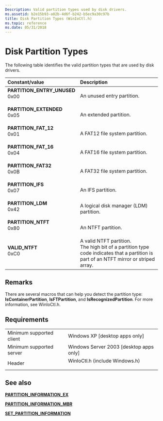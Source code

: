 ```yaml
---
Description: Valid partition types used by disk drivers.
ms.assetid: b2e15b93-a02b-4d6f-b242-b5ec9a30c97b
title: Disk Partition Types (WinIoCtl.h)
ms.topic: reference
ms.date: 05/31/2018
---
```


# Disk Partition Types

The following table identifies the valid partition types that are used by disk drivers.



| Constant/value                                                                                                                                                                                                                                      | Description                                                                                                                                                |
|:----------------------------------------------------------------------------------------------------------------------------------------------------------------------------------------------------------------------------------------------------|:-----------------------------------------------------------------------------------------------------------------------------------------------------------|
| <span id="PARTITION_ENTRY_UNUSED"></span><span id="partition_entry_unused"></span><dl> <dt>**PARTITION\_ENTRY\_UNUSED**</dt> <dt>0x00</dt> </dl> | An unused entry partition.<br/>                                                                                                                      |
| <span id="PARTITION_EXTENDED"></span><span id="partition_extended"></span><dl> <dt>**PARTITION\_EXTENDED**</dt> <dt>0x05</dt> </dl>              | An extended partition.<br/>                                                                                                                          |
| <span id="PARTITION_FAT_12"></span><span id="partition_fat_12"></span><dl> <dt>**PARTITION\_FAT\_12**</dt> <dt>0x01</dt> </dl>                   | A FAT12 file system partition.<br/>                                                                                                                  |
| <span id="PARTITION_FAT_16"></span><span id="partition_fat_16"></span><dl> <dt>**PARTITION\_FAT\_16**</dt> <dt>0x04</dt> </dl>                   | A FAT16 file system partition.<br/>                                                                                                                  |
| <span id="PARTITION_FAT32"></span><span id="partition_fat32"></span><dl> <dt>**PARTITION\_FAT32**</dt> <dt>0x0B</dt> </dl>                       | A FAT32 file system partition.<br/>                                                                                                                  |
| <span id="PARTITION_IFS"></span><span id="partition_ifs"></span><dl> <dt>**PARTITION\_IFS**</dt> <dt>0x07</dt> </dl>                             | An IFS partition.<br/>                                                                                                                               |
| <span id="PARTITION_LDM"></span><span id="partition_ldm"></span><dl> <dt>**PARTITION\_LDM**</dt> <dt>0x42</dt> </dl>                             | A logical disk manager (LDM) partition.<br/>                                                                                                         |
| <span id="PARTITION_NTFT"></span><span id="partition_ntft"></span><dl> <dt>**PARTITION\_NTFT**</dt> <dt>0x80</dt> </dl>                          | An NTFT partition.<br/>                                                                                                                              |
| <span id="VALID_NTFT"></span><span id="valid_ntft"></span><dl> <dt>**VALID\_NTFT**</dt> <dt>0xC0</dt> </dl>                                      | A valid NTFT partition.<br/> The high bit of a partition type code indicates that a partition is part of an NTFT mirror or striped array.<br/> |



## Remarks

There are several macros that can help you detect the partition type: **IsContainerPartition**, **IsFTPartition**, and **IsRecognizedPartition**. For more information, see WinIoCtl.h.

## Requirements



|                                     |                                                                                                           |
|-------------------------------------|-----------------------------------------------------------------------------------------------------------|
| Minimum supported client<br/> | Windows XP \[desktop apps only\]<br/>                                                               |
| Minimum supported server<br/> | Windows Server 2003 \[desktop apps only\]<br/>                                                      |
| Header<br/>                   | <dl> <dt>WinIoCtl.h (include Windows.h)</dt> </dl> |



## See also

<dl> <dt>

[**PARTITION\_INFORMATION\_EX**](/windows/desktop/api/WinIoCtl/ns-winioctl-partition_information_ex)
</dt> <dt>

[**PARTITION\_INFORMATION\_MBR**](/windows/desktop/api/WinIoCtl/ns-winioctl-partition_information_mbr)
</dt> <dt>

[**SET\_PARTITION\_INFORMATION**](/windows/desktop/api/WinIoCtl/ns-winioctl-set_partition_information)
</dt> </dl>

 

 




